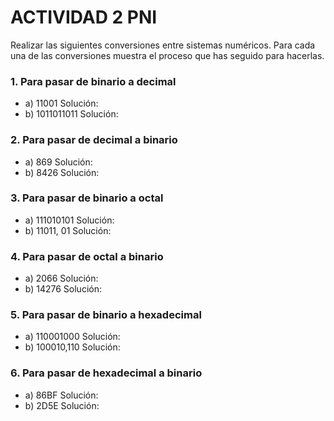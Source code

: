 # ACTIVIDAD 2 PNI

Realizar las siguientes conversiones entre sistemas numéricos. Para cada una de las conversiones muestra el proceso que has seguido para hacerlas.
### 1. Para pasar de binario a decimal
-  a) 11001 Solución:
-  b) 1011011011 Solución:
### 2. Para pasar de decimal a binario
-  a) 869 Solución:
-  b) 8426 Solución:
### 3. Para pasar de binario a octal
-  a) 111010101 Solución:
-  b) 11011, 01 Solución:
### 4. Para pasar de octal a binario
-  a) 2066 Solución:
-  b) 14276 Solución:
### 5. Para pasar de binario a hexadecimal
-  a) 110001000 Solución:
-  b) 100010,110 Solución:
### 6. Para pasar de hexadecimal a binario
-  a) 86BF Solución:
-  b) 2D5E Solución: 
